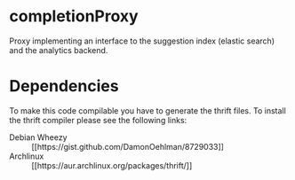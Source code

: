 completionProxy
===============

Proxy implementing an interface to the suggestion index (elastic search) and the analytics backend.

# Dependencies
To make this code compilable you have to generate the thrift files. To install the thrift compiler please see the following links:



<dl>
  <dt>Debian Wheezy</dt>
  <dd>[[https://gist.github.com/DamonOehlman/8729033]]</dd>
  <dt>Archlinux</dt>
  <dd>[[https://aur.archlinux.org/packages/thrift/]]</dd>
</dl>

